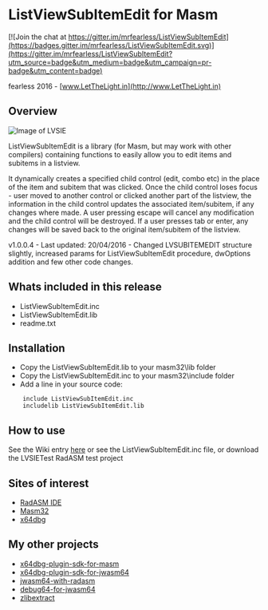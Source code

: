# ListViewSubItemEdit for Masm

[![Join the chat at https://gitter.im/mrfearless/ListViewSubItemEdit](https://badges.gitter.im/mrfearless/ListViewSubItemEdit.svg)](https://gitter.im/mrfearless/ListViewSubItemEdit?utm_source=badge&utm_medium=badge&utm_campaign=pr-badge&utm_content=badge)

fearless 2016 - [www.LetTheLight.in](http://www.LetTheLight.in)

## Overview

![Image of LVSIE](https://github.com/mrfearless/ListViewSubItemEdit/blob/master/lvsie.png)

ListViewSubItemEdit is a library (for Masm, but may work with other compilers) containing functions to easily allow you to edit items and subitems in a listview. 

It dynamically creates a specified child control (edit, combo etc) in the place of the item and subitem that was clicked. 
Once the child control loses focus - user moved to another control or clicked another part of the listview, the information in the child control updates the associated item/subitem, if any changes where made.
A user pressing escape will cancel any modification and the child control will be destroyed. If a user presses tab or enter, any changes will be saved back to the original item/subitem of the listview.

v1.0.0.4 - Last updated: 20/04/2016 - Changed LVSUBITEMEDIT structure slightly, increased params for ListViewSubItemEdit procedure, dwOptions addition and few other code changes.

## Whats included in this release

* ListViewSubItemEdit.inc
* ListViewSubItemEdit.lib
* readme.txt

## Installation

* Copy the ListViewSubItemEdit.lib to your masm32\lib folder
* Copy the ListViewSubItemEdit.inc to your masm32\include folder
* Add a line in your source code:
```
    include ListViewSubItemEdit.inc
    includelib ListViewSubItemEdit.lib
```
## How to use

See the Wiki entry [here](https://github.com/mrfearless/ListViewSubItemEdit/wiki/How-To-Use) or see the ListViewSubItemEdit.inc file, or download the LVSIETest RadASM test project


## Sites of interest

* [RadASM IDE](http://www.oby.ro/rad_asm/)
* [Masm32](http://www.masm32.com/masmdl.htm)
* [x64dbg](https://github.com/x64dbg/x64dbg)


## My other projects
* [x64dbg-plugin-sdk-for-masm](https://bitbucket.org/mrfearless/x64dbg-plugin-sdk-for-masm)
* [x64dbg-plugin-sdk-for-jwasm64](https://bitbucket.org/mrfearless/x64dbg-plugin-sdk-for-jwasm64)
* [jwasm64-with-radasm](https://bitbucket.org/mrfearless/jwasm64-with-radasm)
* [debug64-for-jwasm64](https://bitbucket.org/mrfearless/debug64-for-jwasm64)
* [zlibextract](https://bitbucket.org/mrfearless/zlibextract)



